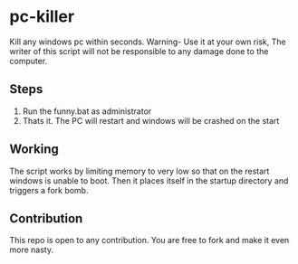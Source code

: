 # pc-killer
Kill any windows pc within seconds. Warning- Use it at your own risk, The writer of this script will not be responsible to any damage done to the computer. 

## Steps 
1) Run the funny.bat as administrator
2) Thats it. The PC will restart and windows will be crashed on the start

## Working    
The script works by limiting memory to very low so that on the restart windows is unable to boot.
Then it places itself in the startup directory and triggers a fork bomb.

## Contribution
This repo is open to any contribution. You are free to fork and make it even more nasty.
